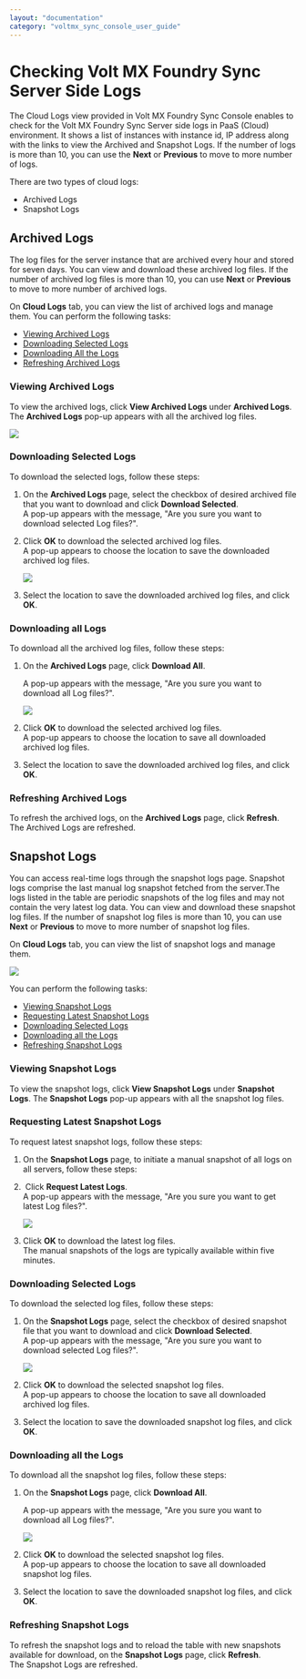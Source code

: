 ```yaml
---
layout: "documentation"
category: "voltmx_sync_console_user_guide"
---
```

                           

Checking Volt MX Foundry Sync Server Side Logs
==========================================

The Cloud Logs view provided in Volt MX Foundry Sync Console enables to check for the Volt MX Foundry Sync Server side logs in PaaS (Cloud) environment. It shows a list of instances with instance id, IP address along with the links to view the Archived and Snapshot Logs. If the number of logs is more than 10, you can use the **Next** or **Previous** to move to more number of logs.

There are two types of cloud logs:

*   Archived Logs
*   Snapshot Logs

Archived Logs
-------------

The log files for the server instance that are archived every hour and stored for seven days. You can view and download these archived log files. If the number of archived log files is more than 10, you can use **Next** or **Previous** to move to more number of archived logs.

On **Cloud Logs** tab, you can view the list of archived logs and manage them. You can perform the following tasks:

*   [Viewing Archived Logs](#viewing-archived-logs)
*   [Downloading Selected Logs](#downloading-selected-logs)
*   [Downloading All the Logs](#downloading-all-logs)
*   [Refreshing Archived Logs](#Refreshing_Archived_Logs)

### Viewing Archived Logs

To view the archived logs, click **View Archived Logs** under **Archived Logs**. The **Archived Logs** pop-up appears with all the archived log files.

![](Resources/Images/archived_logs_548x342.png)

### Downloading Selected Logs

To download the selected logs, follow these steps:

1.  On the **Archived Logs** page, select the checkbox of desired archived file that you want to download and click **Download Selected**.  
    A pop-up appears with the message, "Are you sure you want to download selected Log files?".
2.  Click **OK** to download the selected archived log files.  
    A pop-up appears to choose the location to save the downloaded archived log files.
    
    ![](Resources/Images/download_selected_log_files_287x123.png)
    
3.  Select the location to save the downloaded archived log files, and click **OK**.

### Downloading all Logs

To download all the archived log files, follow these steps:

1.  On the **Archived Logs** page, click **Download All**.  
    
    A pop-up appears with the message, "Are you sure you want to download all Log files?".
    
    ![](Resources/Images/dowload_all_logs_270x131.png)
    
2.  Click **OK** to download the selected archived log files.  
    A pop-up appears to choose the location to save all downloaded archived log files.
3.  Select the location to save the downloaded archived log files, and click **OK**.

### Refreshing Archived Logs

To refresh the archived logs, on the **Archived Logs** page, click **Refresh**.  
The Archived Logs are refreshed.

Snapshot Logs
-------------

You can access real-time logs through the snapshot logs page. Snapshot logs comprise the last manual log snapshot fetched from the server.The logs listed in the table are periodic snapshots of the log files and may not contain the very latest log data. You can view and download these snapshot log files. If the number of snapshot log files is more than 10, you can use **Next** or **Previous** to move to more number of snapshot log files.

On **Cloud Logs** tab, you can view the list of snapshot logs and manage them.

![](Resources/Images/snapshot_logs_571x288.png)

You can perform the following tasks:

*   [Viewing Snapshot Logs](#Viewing_Snapshot_Logs)
*   [Requesting Latest Snapshot Logs](#requesting-latest-snapshot-logs)
*   [Downloading Selected Logs](#downloading-selected-logs)
*   [Downloading all the Logs](#downloading-all-the-logs)
*   [Refreshing Snapshot Logs](#refreshing-snapshot-logs)

### Viewing Snapshot Logs

To view the snapshot logs, click **View Snapshot Logs** under **Snapshot Logs**. The **Snapshot Logs** pop-up appears with all the snapshot log files.

### Requesting Latest Snapshot Logs

To request latest snapshot logs, follow these steps:

1.  On the **Snapshot Logs** page, to initiate a manual snapshot of all logs on all servers, follow these steps:
2.   Click **Request Latest Logs**.  
    A pop-up appears with the message, "Are you sure you want to get latest Log files?".
    
    ![](Resources/Images/get_latest_logs_247x127.png)  
    
3.  Click **OK** to download the latest log files.  
    The manual snapshots of the logs are typically available within five minutes.

### Downloading Selected Logs

To download the selected log files, follow these steps:

1.  On the **Snapshot Logs** page, select the checkbox of desired snapshot file that you want to download and click **Download Selected**.  
    A pop-up appears with the message, "Are you sure you want to download selected Log files?".
    
    ![](Resources/Images/download_snapshot_logs_564x282.png)
    
2.  Click **OK** to download the selected snapshot log files.  
    A pop-up appears to choose the location to save all downloaded archived log files.
3.  Select the location to save the downloaded snapshot log files, and click **OK**.

### Downloading all the Logs

To download all the snapshot log files, follow these steps:

1.  On the **Snapshot Logs** page, click **Download All**.
    
    A pop-up appears with the message, "Are you sure you want to download all Log files?".
    
    ![](Resources/Images/snapshot_download_all_logs_457x347.png)
    
2.  Click **OK** to download the selected snapshot log files.  
    A pop-up appears to choose the location to save all downloaded snapshot log files.
3.  Select the location to save the downloaded snapshot log files, and click **OK**.

### Refreshing Snapshot Logs

To refresh the snapshot logs and to reload the table with new snapshots available for download, on the **Snapshot Logs** page, click **Refresh**.  
The Snapshot Logs are refreshed.
